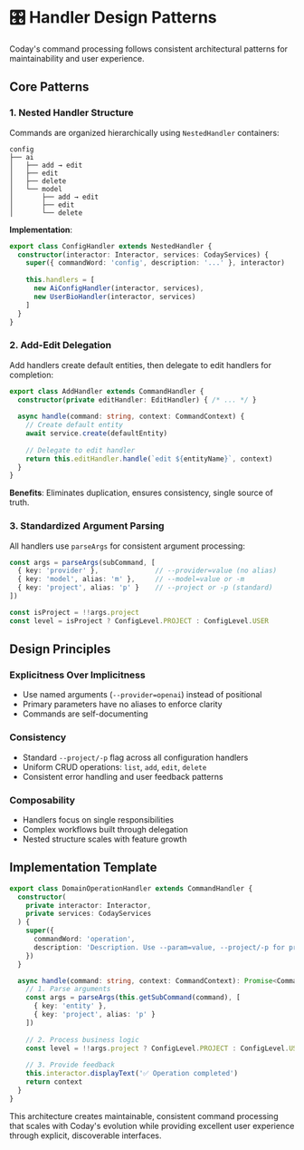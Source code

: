 # 🎛️ Handler Design Patterns

Coday's command processing follows consistent architectural patterns for maintainability and user experience.

## Core Patterns

### 1. Nested Handler Structure

Commands are organized hierarchically using `NestedHandler` containers:

```
config
├── ai
│   ├── add → edit
│   ├── edit  
│   ├── delete
│   └── model
│       ├── add → edit
│       ├── edit
│       └── delete
```

**Implementation**:
```typescript
export class ConfigHandler extends NestedHandler {
  constructor(interactor: Interactor, services: CodayServices) {
    super({ commandWord: 'config', description: '...' }, interactor)
    
    this.handlers = [
      new AiConfigHandler(interactor, services),
      new UserBioHandler(interactor, services)
    ]
  }
}
```

### 2. Add-Edit Delegation

Add handlers create default entities, then delegate to edit handlers for completion:

```typescript
export class AddHandler extends CommandHandler {
  constructor(private editHandler: EditHandler) { /* ... */ }
  
  async handle(command: string, context: CommandContext) {
    // Create default entity
    await service.create(defaultEntity)
    
    // Delegate to edit handler
    return this.editHandler.handle(`edit ${entityName}`, context)
  }
}
```

**Benefits**: Eliminates duplication, ensures consistency, single source of truth.

### 3. Standardized Argument Parsing

All handlers use `parseArgs` for consistent argument processing:

```typescript
const args = parseArgs(subCommand, [
  { key: 'provider' },              // --provider=value (no alias)
  { key: 'model', alias: 'm' },     // --model=value or -m
  { key: 'project', alias: 'p' }    // --project or -p (standard)
])

const isProject = !!args.project
const level = isProject ? ConfigLevel.PROJECT : ConfigLevel.USER
```

## Design Principles

### Explicitness Over Implicitness
- Use named arguments (`--provider=openai`) instead of positional
- Primary parameters have no aliases to enforce clarity
- Commands are self-documenting

### Consistency
- Standard `--project/-p` flag across all configuration handlers
- Uniform CRUD operations: `list`, `add`, `edit`, `delete`
- Consistent error handling and user feedback patterns

### Composability
- Handlers focus on single responsibilities
- Complex workflows built through delegation
- Nested structure scales with feature growth

## Implementation Template

```typescript
export class DomainOperationHandler extends CommandHandler {
  constructor(
    private interactor: Interactor,
    private services: CodayServices
  ) {
    super({
      commandWord: 'operation',
      description: 'Description. Use --param=value, --project/-p for project level.'
    })
  }

  async handle(command: string, context: CommandContext): Promise<CommandContext> {
    // 1. Parse arguments
    const args = parseArgs(this.getSubCommand(command), [
      { key: 'entity' },
      { key: 'project', alias: 'p' }
    ])
    
    // 2. Process business logic
    const level = !!args.project ? ConfigLevel.PROJECT : ConfigLevel.USER
    
    // 3. Provide feedback
    this.interactor.displayText('✅ Operation completed')
    return context
  }
}
```

This architecture creates maintainable, consistent command processing that scales with Coday's evolution while providing excellent user experience through explicit, discoverable interfaces.